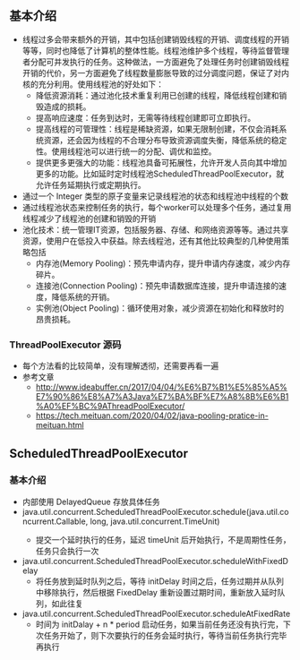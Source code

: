 <!--
 * @Descripttion: 
 * @version: 
 * @Author: ZhangHongye
 * @Date: 2021-10-09 13:07:23
-->

## 基本介绍
* 线程过多会带来额外的开销，其中包括创建销毁线程的开销、调度线程的开销等等，同时也降低了计算机的整体性能。线程池维护多个线程，等待监督管理者分配可并发执行的任务。这种做法，一方面避免了处理任务时创建销毁线程开销的代价，另一方面避免了线程数量膨胀导致的过分调度问题，保证了对内核的充分利用。使用线程池的好处如下：
    * 降低资源消耗：通过池化技术重复利用已创建的线程，降低线程创建和销毁造成的损耗。
    * 提高响应速度：任务到达时，无需等待线程创建即可立即执行。
    * 提高线程的可管理性：线程是稀缺资源，如果无限制创建，不仅会消耗系统资源，还会因为线程的不合理分布导致资源调度失衡，降低系统的稳定性。使用线程池可以进行统一的分配、调优和监控。
    * 提供更多更强大的功能：线程池具备可拓展性，允许开发人员向其中增加更多的功能。比如延时定时线程池ScheduledThreadPoolExecutor，就允许任务延期执行或定期执行。
* 通过一个 Integer 类型的原子变量来记录线程池的状态和线程池中线程的个数
* 通过线程池状态来控制任务的执行，每个worker可以处理多个任务，通过复用线程减少了线程池的创建和销毁的开销
* 池化技术：统一管理IT资源，包括服务器、存储、和网络资源等等。通过共享资源，使用户在低投入中获益。除去线程池，还有其他比较典型的几种使用策略包括
    * 内存池(Memory Pooling)：预先申请内存，提升申请内存速度，减少内存碎片。
    * 连接池(Connection Pooling)：预先申请数据库连接，提升申请连接的速度，降低系统的开销。
    * 实例池(Object Pooling)：循环使用对象，减少资源在初始化和释放时的昂贵损耗。



### ThreadPoolExecutor 源码
* 每个方法看的比较简单，没有理解透彻，还需要再看一遍
* 参考文章 
  * http://www.ideabuffer.cn/2017/04/04/%E6%B7%B1%E5%85%A5%E7%90%86%E8%A7%A3Java%E7%BA%BF%E7%A8%8B%E6%B1%A0%EF%BC%9AThreadPoolExecutor/
  * https://tech.meituan.com/2020/04/02/java-pooling-pratice-in-meituan.html







## ScheduledThreadPoolExecutor
### 基本介绍
* 内部使用 DelayedQueue 存放具体任务
* java.util.concurrent.ScheduledThreadPoolExecutor.schedule(java.util.concurrent.Callable<V>, long, java.util.concurrent.TimeUnit)
    * 提交一个延时执行的任务，延迟 timeUnit 后开始执行，不是周期性任务，任务只会执行一次
* java.util.concurrent.ScheduledThreadPoolExecutor.scheduleWithFixedDelay
    * 将任务放到延时队列之后，等待 initDelay 时间之后，任务过期并从队列中移除执行，然后根据 FixedDelay 重新设置过期时间，重新放入延时队列，如此往复
* java.util.concurrent.ScheduledThreadPoolExecutor.scheduleAtFixedRate
    * 时间为 initDalay + n * period 启动任务，如果当前任务还没有执行完，下次任务开始了，则下次要执行的任务会延时执行，等待当前任务执行完毕再执行










